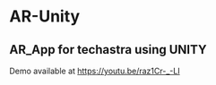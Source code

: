 # AR-Unity
AR_App for techastra using UNITY
---------------------------------

Demo available at https://youtu.be/raz1Cr-_-LI
